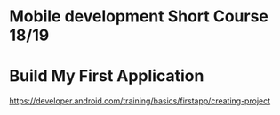 # Mobile development Short Course 18/19

# Build My First Application
https://developer.android.com/training/basics/firstapp/creating-project
